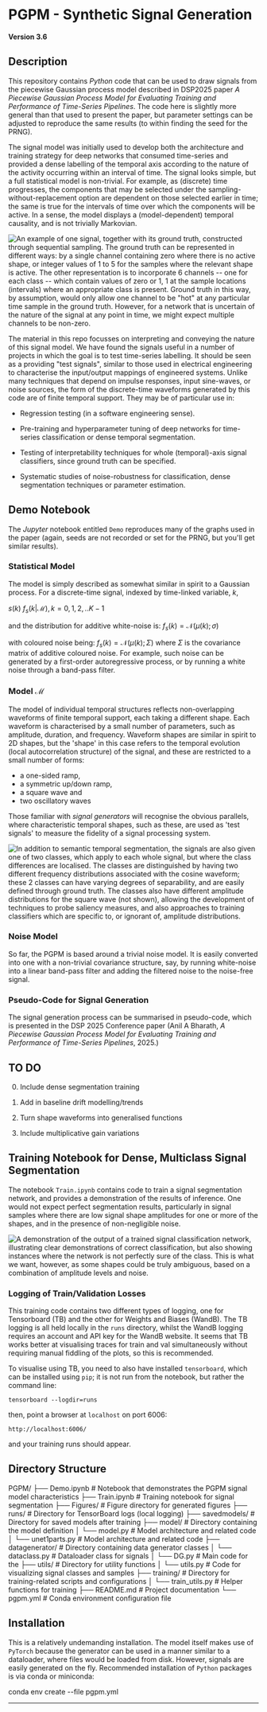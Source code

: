 # PGPM - Synthetic Signal Generation

**Version 3.6**

## Description
This repository contains _Python_ code that can be used to draw signals from the piecewise Gaussian process model described in DSP2025 paper _A Piecewise Gaussian Process Model for Evaluating Training and Performance of Time-Series Pipelines_. The code here is slightly more general than that used to present the paper, but parameter settings can be adjusted to reproduce the same results (to within finding the seed for the PRNG).

The signal model was initially used to develop both the architecture and training strategy for deep networks that consumed time-series and provided a dense labelling of the temporal axis according to the nature of the activity occurring within an interval of time. The signal looks simple, but a full statistical model is non-trivial. For example, as (discrete) time progresses, the components that may be selected under the sampling-without-replacement option are dependent on those selected earlier in time; the same is true for the intervals of time over which the components will be active. In a sense, the model displays a (model-dependent) temporal causality, and is not trivially Markovian.

![An example of one signal, together with its ground truth, constructed through sequential sampling. The ground truth can be represented in different ways: by a single channel containing zero where there is no active shape, or integer values of 1 to 5 for the samples where the relevant shape is active. The other representation is to incorporate 6 channels -- one for each class -- which contain values of zero or 1, 1 at the sample locations (intervals) where an appropriate class is present. Ground truth in this way, by assumption, would only allow one channel to be "hot" at any particular time sample in the ground truth. However, for a network that is uncertain of the nature of the signal at any point in time, we might expect multiple channels to be non-zero.](./Figures/signalshapedemo.svg)


The material in this repo focusses on interpreting and conveying the nature of this signal model. We have found the signals useful in a number of projects in which the goal is to test time-series labelling. It should be seen as a providing "test signals", similar to those used in electrical engineering to characterise the input/output mappings of engineered systems. Unlike many techniques that depend on impulse responses, input sine-waves, or noise sources, the form of the discrete-time waveforms generated by this code are of finite temporal support. They may be of particular use in:

 - Regression testing (in a software engineering sense).

 - Pre-training and hyperparameter tuning of deep networks for time-series classification or dense temporal segmentation.

 - Testing of interpretability techniques for whole (temporal)-axis signal classifiers, since ground truth can be specified.

 - Systematic studies of noise-robustness for classification, dense segmentation techniques or parameter estimation.

## Demo Notebook
The _Jupyter_ notebook entitled ```Demo``` reproduces many of the graphs used in the paper (again, seeds are not recorded or set for the PRNG, but you'll get similar results).

### Statistical Model
The model is simply described as somewhat similar in spirit to a Gaussian process. For a discrete-time signal, indexed by time-linked variable, $k$,
 
$s(k) ~ f_s(k|\mathcal{M}), k= 0,1,2,..K-1$
 
and the distribution for additive white-noise is:
$f_s(k) = \mathcal{N}(\mu(k); \sigma)$
 
with coloured noise being:
$f_s(k) = \mathcal{N}(\mu(k); \Sigma)$
where $\Sigma$ is the covariance matrix of additive coloured noise. For example, such noise can be generated by a first-order autoregressive process, or by running a white noise through a band-pass filter.
 

### Model $\mathcal{M}$
The model of individual temporal structures reflects non-overlapping waveforms of finite temporal support, each taking a different shape. Each waveform is characterised by a small number of parameters, such as amplitude, duration, and frequency. Waveform shapes are similar in spirit to 2D shapes, but the 'shape' in this case refers to the temporal evolution (local autocorrelation structure) of the signal, and these are restricted to a small number of forms:
  - a one-sided ramp,
  - a symmetric up/down ramp,
  - a square wave and
  - two oscillatory waves
 
Those familiar with _signal generators_ will recognise the obvious parallels, where characteristic temporal shapes, such as these, are used as 'test signals' to measure the fidelity of a signal processing system.
 
![In addition to semantic temporal segmentation, the signals are also given one of two classes, which apply to each whole signal, but where the class differences are localised. The classes are distinguished by having two different frequency distributions associated with the cosine waveform; these 2 classes can have varying degrees of separability, and are easily defined through ground truth. The classes also have different amplitude distributions for the square wave (not shown), allowing the development of techniques to probe saliency measures, and also approaches to training classifiers which are specific to, or ignorant of, amplitude distributions.](./Figures/CosFreqDist.svg)
 
### Noise Model
So far, the PGPM is based around a trivial noise model. It is easily converted into one with a non-trivial covariance structure, say, by running white-noise into a linear band-pass filter and adding the filtered noise to the noise-free signal.
 
### Pseudo-Code for Signal Generation
The signal generation process can be summarised in pseudo-code, which is presented in the DSP 2025 Conference paper (Anil A Bharath, _A Piecewise Gaussian Process Model for Evaluating Training and Performance of Time-Series Pipelines_, 2025.)

## TO DO

 0. Include dense segmentation training

 1. Add in baseline drift modelling/trends
    
 2. Turn shape waveforms into generalised functions

 3. Include multiplicative gain variations
 
## Training Notebook for Dense, Multiclass Signal Segmentation

The notebook `Train.ipynb` contains code to train a signal segmentation network, and provides a demonstration of the results of inference. One would not expect perfect segmentation results, particularly in signal samples where there are low signal shape amplitudes for one or more of the shapes, and in the presence of non-negligible noise.

![A demonstration of the output of a trained signal classification network, illustrating clear demonstrations of correct classification, but also showing instances where the network is not _perfectly_ sure of the class. This is what we want, however, as some shapes could be truly ambiguous, based on a combination of amplitude levels and noise.](sigsegdemo.svg)

### Logging of Train/Validation Losses
This training code contains two different types of logging, one for Tensorboard (TB) and the other for Weights and Biases (WandB).  The TB logging is all held locally in the `runs` directory, whilst the WandB logging requires an account and API key for the WandB website. It seems that TB works better at visualising traces for train and val simultaneously without requiring manual fiddling of the plots, so this is recommended.

To visualise using TB, you need to also have installed `tensorboard`, which can be installed using `pip`; it is not run from the notebook, but rather the command line:

`tensorboard --logdir=runs`

then, point a browser at `localhost` on port 6006:

`http://localhost:6006/`

and your training runs should appear.


## Directory Structure

PGPM/
├── Demo.ipynb                # Notebook that demonstrates the PGPM signal model characteristics
├── Train.ipynb               # Training notebook for signal segmentation
├── Figures/                  # Figure directory for generated figures
├── runs/                     # Directory for TensorBoard logs (local logging)
├── savedmodels/              # Directory for saved models after training
├── model/                    # Directory containing the model definition
│   └── model.py              # Model architecture and related code
│   └── unet1parts.py         # Model architecture and related code
├── datagenerator/            # Directory containing data generator classes
│   └── dataclass.py          # Dataloader class for signals
│   └── DG.py                 # Main code for the 
├── utils/                    # Directory for utility functions
│   └── utils.py              # Code for visualizing signal classes and samples
├── training/                 # Directory for training-related scripts and configurations
│   └── train_utils.py        # Helper functions for training
├── README.md                 # Project documentation
└── pgpm.yml                  # Conda environment configuration file


## Installation
This is a relatively undemanding installation. The model itself makes use of ``PyTorch`` because the generator can be used in a manner similar to a dataloader, where files would be loaded from disk. However, signals are easily generated on the fly.
Recommended installation of ```Python``` packages is via conda or miniconda:

conda env create --file pgpm.yml

---
